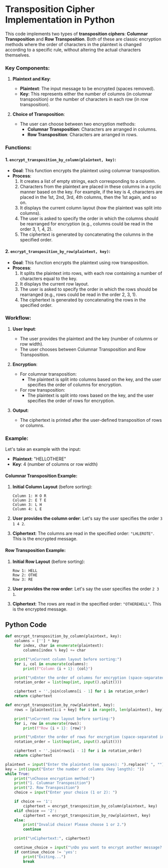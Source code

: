 # Transposition Cipher Implementation in Python
This code implements two types of **transposition ciphers**: **Columnar Transposition** and **Row Transposition**. Both of these are classic encryption methods where the order of characters in the plaintext is changed according to a specific rule, without altering the actual characters themselves.

### Key Components:

1. **Plaintext and Key**:
   - **Plaintext**: The input message to be encrypted (spaces removed).
   - **Key**: This represents either the number of columns (in columnar transposition) or the number of characters in each row (in row transposition).

2. **Choice of Transposition**:
   - The user can choose between two encryption methods:
     - **Columnar Transposition**: Characters are arranged in columns.
     - **Row Transposition**: Characters are arranged in rows.

### Functions:

#### 1. **`encrypt_transposition_by_column(plaintext, key)`**:
   - **Goal**: This function encrypts the plaintext using columnar transposition.
   - **Process**:
     1. It creates a list of empty strings, each corresponding to a column.
     2. Characters from the plaintext are placed in these columns in a cyclic manner based on the key. For example, if the key is 4, characters are placed in the 1st, 2nd, 3rd, 4th columns, then the 1st again, and so on.
     3. It displays the current column layout (how the plaintext was split into columns).
     4. The user is asked to specify the order in which the columns should be rearranged for encryption (e.g., columns could be read in the order 3, 1, 4, 2).
     5. The ciphertext is generated by concatenating the columns in the specified order.

#### 2. **`encrypt_transposition_by_row(plaintext, key)`**:
   - **Goal**: This function encrypts the plaintext using row transposition.
   - **Process**:
     1. It splits the plaintext into rows, with each row containing a number of characters equal to the key.
     2. It displays the current row layout.
     3. The user is asked to specify the order in which the rows should be rearranged (e.g., rows could be read in the order 2, 3, 1).
     4. The ciphertext is generated by concatenating the rows in the specified order.

### Workflow:

1. **User Input**:
   - The user provides the plaintext and the key (number of columns or row width).
   - The user chooses between Columnar Transposition and Row Transposition.

2. **Encryption**:
   - For columnar transposition:
     - The plaintext is split into columns based on the key, and the user specifies the order of columns for encryption.
   - For row transposition:
     - The plaintext is split into rows based on the key, and the user specifies the order of rows for encryption.
   
3. **Output**:
   - The ciphertext is printed after the user-defined transposition of rows or columns.

### Example:

Let's take an example with the input:
- **Plaintext**: "HELLOTHERE"
- **Key**: 4 (number of columns or row width)

#### Columnar Transposition Example:
1. **Initial Column Layout** (before sorting):
   ```
   Column 1: H O R
   Column 2: E T E
   Column 3: L H
   Column 4: L E
   ```

2. **User provides the column order**: Let's say the user specifies the order `3 1 4 2`.

3. **Ciphertext**: The columns are read in the specified order: `"LHLEROTE"`. This is the encrypted message.

#### Row Transposition Example:
1. **Initial Row Layout** (before sorting):
   ```
   Row 1: HELL
   Row 2: OTHE
   Row 3: RE
   ```

2. **User provides the row order**: Let's say the user specifies the order `2 3 1`.

3. **Ciphertext**: The rows are read in the specified order: `"OTHEREHELL"`. This is the encrypted message.


## Python Code
``` python
def encrypt_transposition_by_column(plaintext, key):
    columns = [''] * key
    for index, char in enumerate(plaintext):
        columns[index % key] += char

    print("\nCurrent column layout before sorting:")
    for i, col in enumerate(columns):
        print(f"Column {i + 1}: {col}")

    print("\nEnter the order of columns for encryption (space-separated indices, starting from 1):")
    rotation_order = list(map(int, input().split()))

    ciphertext = ''.join(columns[i - 1] for i in rotation_order)
    return ciphertext

def encrypt_transposition_by_row(plaintext, key):
    rows = [plaintext[i:i + key] for i in range(0, len(plaintext), key)]

    print("\nCurrent row layout before sorting:")
    for i, row in enumerate(rows):
        print(f"Row {i + 1}: {row}")

    print("\nEnter the order of rows for encryption (space-separated indices, starting from 1):")
    rotation_order = list(map(int, input().split()))

    ciphertext = ''.join(rows[i - 1] for i in rotation_order)
    return ciphertext

plaintext = input("Enter the plaintext (no spaces): ").replace(" ", "")
key = int(input("Enter the number of columns (key length): "))
while True:
    print("\nChoose encryption method:")
    print("1. Columnar Transposition")
    print("2. Row Transposition")
    choice = input("Enter your choice (1 or 2): ")

    if choice == '1':
        ciphertext = encrypt_transposition_by_column(plaintext, key)
    elif choice == '2':
        ciphertext = encrypt_transposition_by_row(plaintext, key)
    else:
        print("Invalid choice! Please choose 1 or 2.")
        continue

    print("\nCiphertext:", ciphertext)

    continue_choice = input("\nDo you want to encrypt another message? (yes/no): ").lower()
    if continue_choice != 'yes':
        print("Exiting...")
        break
